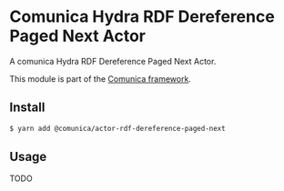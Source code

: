 # Comunica Hydra RDF Dereference Paged Next Actor

A comunica Hydra RDF Dereference Paged Next Actor.

This module is part of the [Comunica framework](https://github.com/comunica/comunica).

## Install

```bash
$ yarn add @comunica/actor-rdf-dereference-paged-next
```

## Usage

TODO
